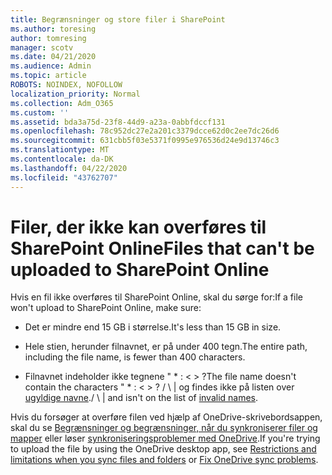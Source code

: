 ```yaml
---
title: Begrænsninger og store filer i SharePoint
ms.author: toresing
author: tomresing
manager: scotv
ms.date: 04/21/2020
ms.audience: Admin
ms.topic: article
ROBOTS: NOINDEX, NOFOLLOW
localization_priority: Normal
ms.collection: Adm_O365
ms.custom: ''
ms.assetid: bda3a75d-23f8-44d9-a23a-0abbfdccf131
ms.openlocfilehash: 78c952dc27e2a201c3379dcce62d0c2ee7dc26d6
ms.sourcegitcommit: 631cbb5f03e5371f0995e976536d24e9d13746c3
ms.translationtype: MT
ms.contentlocale: da-DK
ms.lasthandoff: 04/22/2020
ms.locfileid: "43762707"
---
```

# <a name="files-that-cant-be-uploaded-to-sharepoint-online"></a><span data-ttu-id="f301a-102">Filer, der ikke kan overføres til SharePoint Online</span><span class="sxs-lookup"><span data-stu-id="f301a-102">Files that can't be uploaded to SharePoint Online</span></span>

<span data-ttu-id="f301a-103">Hvis en fil ikke overføres til SharePoint Online, skal du sørge for:</span><span class="sxs-lookup"><span data-stu-id="f301a-103">If a file won't upload to SharePoint Online, make sure:</span></span>
  
- <span data-ttu-id="f301a-104">Det er mindre end 15 GB i størrelse.</span><span class="sxs-lookup"><span data-stu-id="f301a-104">It's less than 15 GB in size.</span></span>
    
- <span data-ttu-id="f301a-105">Hele stien, herunder filnavnet, er på under 400 tegn.</span><span class="sxs-lookup"><span data-stu-id="f301a-105">The entire path, including the file name, is fewer than 400 characters.</span></span>
    
- <span data-ttu-id="f301a-106">Filnavnet indeholder ikke tegnene " \* : \< \> ?</span><span class="sxs-lookup"><span data-stu-id="f301a-106">The file name doesn't contain the characters " \* : \< \> ?</span></span> <span data-ttu-id="f301a-107">/ \ | og findes ikke på listen over [ugyldige navne](https://go.microsoft.com/fwlink/?linkid=866430).</span><span class="sxs-lookup"><span data-stu-id="f301a-107">/ \ | and isn't on the list of [invalid names](https://go.microsoft.com/fwlink/?linkid=866430).</span></span>
    
<span data-ttu-id="f301a-108">Hvis du forsøger at overføre filen ved hjælp af OneDrive-skrivebordsappen, skal du se [Begrænsninger og begrænsninger, når du synkroniserer filer og mapper](httpsbv://go.microsoft.com/fwlink/p/?LinkID=717734) eller løser [synkroniseringsproblemer med OneDrive](https://go.microsoft.com/fwlink/?linkid=866431).</span><span class="sxs-lookup"><span data-stu-id="f301a-108">If you're trying to upload the file by using the OneDrive desktop app, see [Restrictions and limitations when you sync files and folders](httpsbv://go.microsoft.com/fwlink/p/?LinkID=717734) or [Fix OneDrive sync problems](https://go.microsoft.com/fwlink/?linkid=866431).</span></span>
  

